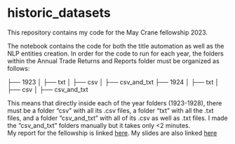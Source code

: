 # historic_datasets
This repository contains my code for the May Crane fellowship 2023. 

The notebook contains the code for both the title automation as well as the NLP entities creation. 
In order for the code to run for each year, the folders within the Annual Trade Returns and Reports folder must be organized as follows:


├── 1923
│   ├── txt
│   ├── csv
│   ├── csv_and_txt
├── 1924
│   ├── txt
│   ├── csv
│   ├── csv_and_txt

This means that directly inside each of the year folders (1923-1928), there must be a folder “csv” with all its .csv files, a folder “txt” with all the .txt files, and a folder “csv_and_txt” with all of its .csv as well as .txt files. I made the “csv_and_txt” folders manually but it takes only <2 minutes.    
My report for the fellowship is linked [here](https://docs.google.com/document/d/1W9PBRdnILC7uiNwY2Wa2v_X32MCRbGJsJcXPnK29A0I/edit). My slides are also linked [here](https://docs.google.com/presentation/d/1Qq1VR5LIyWlyXNxO1bxFvNmN3UIIDtFH8Jz3V8lVtXQ/edit#slide=id.g267f48293fa_2_46)
